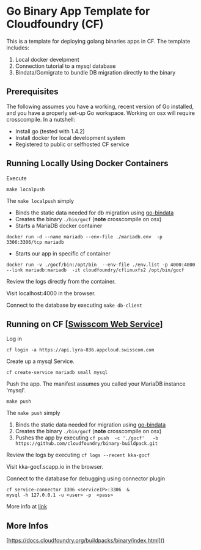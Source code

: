 # Go Binary App Template for Cloudfoundry (CF)

This is a template for deploying golang binaries apps in CF.
The template includes:

1. Local docker develpment
2. Connection tutorial to a mysql database 
3. Bindata/Gomigrate to bundle DB migration  directly to the binary

## Prerequisites

The following assumes you have a working, recent version of Go installed, and
you have a properly set-up Go workspace. Working on osx will require crosscompile. In a nutshell:

 * Install go (tested with 1.4.2)
 * Install docker for local development system
 * Registered to public or selfhosted CF service


## Running Locally Using Docker Containers

Execute

```
make localpush
```
The `make localpush` simply 


* Binds the static data needed for db migration using [go-bindata](https://github.com/jteeuwen/go-bindata) 
* Creates the binary `./bin/gocf` (**note** crosscompile on osx)
* Starts a MariaDB docker container 

 ```
 docker run -d --name mariadb --env-file ./mariadb.env  -p 3306:3306/tcp mariadb
 ```
 
* Starts our app in specific cf container

```
docker run -v ./gocf/bin:/opt/bin  --env-file ./env.list -p 4000:4000  --link mariadb:mariadb  -it cloudfoundry/cflinuxfs2 /opt/bin/gocf
``` 

Review the logs directly from the container.

Visit localhost:4000 in the browser.

Connect to the database by executing `make db-client`


## Running on CF  [[Swisscom Web Service](https://developer.swisscom.com/)]

Log in

```
cf login -a https://api.lyra-836.appcloud.swisscom.com
```

Create up a mysql Service.

```
cf create-service mariadb small mysql
```

Push the app. The manifest assumes you called your MariaDB instance 'mysql'.

```
make push
```

The `make push` simply 

1. Binds the static data needed for migration using [go-bindata](https://github.com/jteeuwen/go-bindata) 
2. Creates the binary `./bin/gocf` (**note** crosscompile on osx)
3. Pushes the app by executing `cf push  -c './gocf'   -b https://github.com/cloudfoundry/binary-buildpack.git`

Review the logs by executing `cf logs --recent kka-gocf` 

Visit kka-gocf.scapp.io in the browser.

Connect to the database for debugging using connector plugin

```
cf service-connector 3306 <serviceIP>:3306  &
mysql -h 127.0.0.1 -u <user> -p  <pass>
```

More info at [link](https://docs.developer.swisscom.com/services/services/managing-services.html)


## More Infos
[https://docs.cloudfoundry.org/buildpacks/binary/index.html]()

